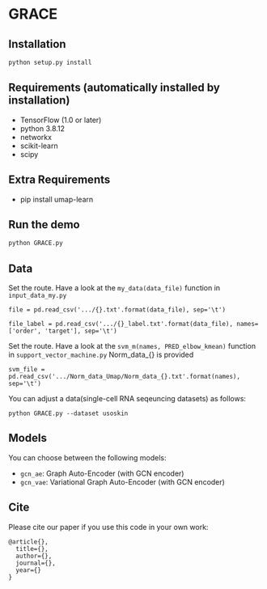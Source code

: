 # GRACE

## Installation

```bash
python setup.py install
```

## Requirements (automatically installed by installation)
* TensorFlow (1.0 or later)
* python 3.8.12
* networkx
* scikit-learn
* scipy

## Extra Requirements
* pip install umap-learn




## Run the demo

```bash
python GRACE.py
```

## Data

Set the route. Have a look at the `my_data(data_file)` function in `input_data_my.py`
```
file = pd.read_csv('.../{}.txt'.format(data_file), sep='\t')
```
```
file_label = pd.read_csv('.../{}_label.txt'.format(data_file), names=['order', 'target'], sep='\t')
```

Set the route. Have a look at the `svm_m(names, PRED_elbow_kmean)` function in `support_vector_machine.py` Norm_data_{} is provided
```
svm_file = pd.read_csv('.../Norm_data_Umap/Norm_data_{}.txt'.format(names), sep='\t')
```
You can adjust a data(single-cell RNA seqeuncing datasets) as follows:
```
python GRACE.py --dataset usoskin
```

## Models

You can choose between the following models: 
* `gcn_ae`: Graph Auto-Encoder (with GCN encoder)
* `gcn_vae`: Variational Graph Auto-Encoder (with GCN encoder)


## Cite

Please cite our paper if you use this code in your own work:

```
@article{},
  title={},
  author={},
  journal={},
  year={}
}
```
